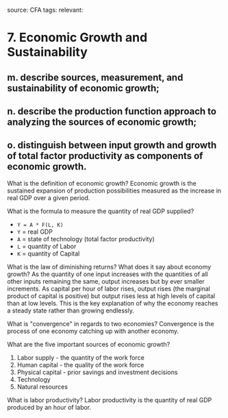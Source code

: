 source: CFA
tags: 
relevant: 

# 	7. Economic Growth and Sustainability

## m. describe sources, measurement, and sustainability of economic growth;
## n. describe the production function approach to analyzing the sources of economic growth;
## o. distinguish between input growth and growth of total factor productivity as components of economic growth.

What is the definition of economic growth?
Economic growth is the sustained expansion of production possibilities measured as the increase in real GDP over a given period.

What is the formula to measure the quantity of real GDP supplied?
- `Y = A * F(L, K)`
- `Y` = real GDP
- `A` = state of technology (total factor productivity)
- `L` = quantity of Labor
- `K` = quantity of Capital

What is the law of diminishing returns? What does it say about economy growth?
As the quantity of one input increases with the quantities of all other inputs remaining the same, output increases but by ever smaller increments. As capital per hour of labor rises, output rises (the marginal product of capital is positive) but output rises less at high levels of capital than at low levels. This is the key explanation of why the economy reaches a steady state rather than growing endlessly.

What is "convergence" in regards to two economies?
Convergence is the process of one economy catching up with another economy.

What are the five important sources of economic growth?
1. Labor supply - the quantity of the work force
2. Human capital - the quality of the work force
3. Physical capital - prior savings and investment decisions
4. Technology
5. Natural resources

What is labor productivity?
Labor productivity is the quantity of real GDP produced by an hour of labor.



